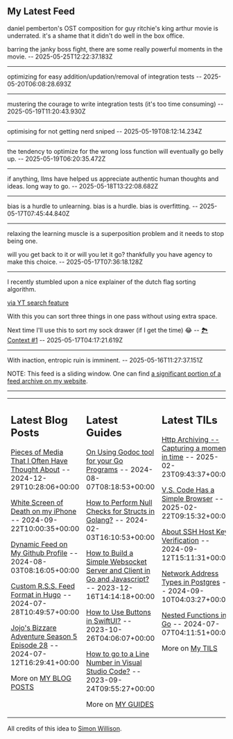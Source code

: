## My Latest Feed

<!-- feed starts -->
daniel pemberton's OST composition for guy ritchie's king arthur movie is underrated. it's a shame that it didn't do well in the box office. 

barring the janky boss fight, there are some really powerful moments in the movie.  -- 2025-05-25T12:22:37.183Z

---

optimizing for easy addition/updation/removal of integration tests  -- 2025-05-20T06:08:28.693Z

---

mustering the courage to write integration tests (it's too time consuming)  -- 2025-05-19T11:20:43.930Z

---

optimising for not getting nerd sniped  -- 2025-05-19T08:12:14.234Z

---

the tendency to optimize for the wrong loss function will eventually go belly up.  -- 2025-05-19T06:20:35.472Z

---

if anything, llms have helped us appreciate authentic human thoughts and ideas. long way to go.  -- 2025-05-18T13:22:08.682Z

---

bias is a hurdle to unlearning. bias is a hurdle. bias is overfitting.  -- 2025-05-17T07:45:44.840Z

---

relaxing the learning muscle is a superposition problem and it needs to stop being one. 

will you get back to it or will you let it go? thankfully you have agency to make this choice.  -- 2025-05-17T07:36:18.128Z

---

I recently stumbled upon a nice explainer of the dutch flag sorting algorithm.

[via YT search feature](https://www.youtube.com/watch?v=9pdkbqGwUhs)

With this you can sort three things in one pass without using extra space.


Next time I'll use this to sort my sock drawer (if I get the time) 😂 -- [🏞️ Context #1](https://cpx.tnvmadhav.me/content/image/content-images/image_P8eA63t.png) -- 2025-05-17T04:17:21.619Z

---

With inaction, entropic ruin is imminent.  -- 2025-05-16T11:27:37.151Z
<!-- feed ends -->

NOTE: This feed is a sliding window. One can find [a significant portion of a feed archive on my website](https://tnvmadhav.me/feed/).

---


<table><tr><td valign="top" width="33%">

## Latest Blog Posts

<!-- blog starts -->
[Pieces of Media That I Often Have Thought About](https://tnvmadhav.me/blog/pieces-of-media-that-i-often-have-thought-about/) -- 2024-12-29T10:28:06+00:00

[White Screen of Death on my iPhone](https://tnvmadhav.me/blog/white-screen-of-death-on-my-iphone/) -- 2024-09-22T10:00:35+00:00

[Dynamic Feed on My Github Profile](https://tnvmadhav.me/blog/dynamic-feed-on-my-github-profile/) -- 2024-08-03T08:16:05+00:00

[Custom R.S.S. Feed Format in Hugo](https://tnvmadhav.me/blog/custom-rss-feed-format-in-hugo/) -- 2024-07-28T10:49:57+00:00

[Jojo's Bizzare Adventure Season 5 Episode 28](https://tnvmadhav.me/blog/jojos-bizzare-adventure-season-5-episode-28/) -- 2024-07-12T16:29:41+00:00

More on [MY BLOG POSTS](https://tnvmadhav.me/blog/)
<!-- blog ends -->

</td><td valign="top" width="34%">

## Latest Guides

<!-- guide starts -->
[On Using Godoc tool for your Go Programs](https://tnvmadhav.me/guides/on-using-godoc-tool/) -- 2024-08-07T08:18:53+00:00

[How to Perform Null Checks for Structs in Golang?](https://tnvmadhav.me/guides/how-to-perform-null-checks-for-structs-in-golang/) -- 2024-02-03T16:10:53+00:00

[How to Build a Simple Websocket Server and Client in Go and Javascript?](https://tnvmadhav.me/guides/how-to-build-a-simple-websocket-server-and-client-in-go/) -- 2023-12-16T14:14:18+00:00

[How to Use Buttons in SwiftUI?](https://tnvmadhav.me/guides/how-to-use-buttons-in-swiftui/) -- 2023-10-26T04:06:07+00:00

[How to go to a Line Number in Visual Studio Code?](https://tnvmadhav.me/guides/how-to-go-to-line-in-visual-studio-code/) -- 2023-09-24T09:55:27+00:00

More on [MY GUIDES](https://tnvmadhav.me/guides/)
<!-- guide ends -->

</td><td valign="top" width="33%">

## Latest TILs

<!-- til starts -->
[Http Archiving -- Capturing a moment in time](https://tnvmadhav.me/til/http-archiving/) -- 2025-02-23T09:43:37+00:00

[V.S. Code Has a Simple Browser](https://tnvmadhav.me/til/vscode-has-a-simple-browser/) -- 2025-02-22T09:15:32+00:00

[About SSH Host Key Verification](https://tnvmadhav.me/til/ssh-host-key-verification/) -- 2024-09-12T15:11:31+00:00

[Network Address Types in Postgres](https://tnvmadhav.me/til/network-address-types-in-postgres/) -- 2024-09-10T04:03:27+00:00

[Nested Functions in Go](https://tnvmadhav.me/til/nested-functions-in-go/) -- 2024-07-07T04:11:51+00:00

More on [My TILS](https://tnvmadhav.me/til/)
<!-- til ends -->

</td></tr></table>


All credits of this idea to [Simon Willison](https://github.com/simonw/simonw/).